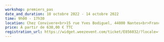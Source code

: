 ```yaml
---
workshop: premiers_pas
date_and_duration: 10 octobre 2022 - 14 octobre 2022
time: 9h00 - 17h30
location: Chez Convivere<br>15 rue Yves Bodiguel, 44000 Nantes<br>France
price: À partir de 630,00 € TTC
registration_url: https://widget.weezevent.com/ticket/E856032/?locale=fr-FR&width_auto=1
---
```

